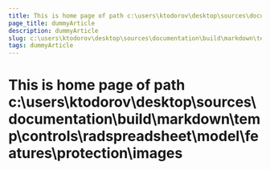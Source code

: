 ```yaml
---
title: This is home page of path c:\users\ktodorov\desktop\sources\documentation\build\markdown\temp\controls\radspreadsheet\model\features\protection\images
page_title: dummyArticle
description: dummyArticle
slug: c:\users\ktodorov\desktop\sources\documentation\build\markdown\temp\controls\radspreadsheet\model\features\protection\images
tags: dummyArticle
---
```

# This is home page of path c:\users\ktodorov\desktop\sources\documentation\build\markdown\temp\controls\radspreadsheet\model\features\protection\images
